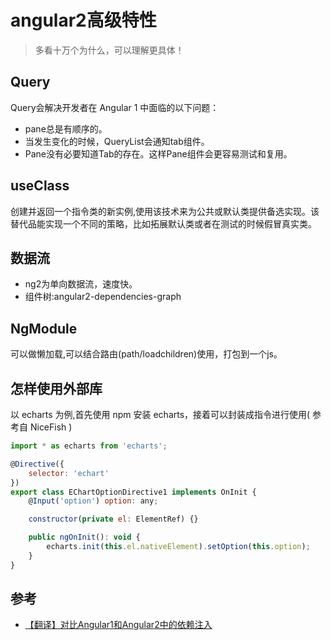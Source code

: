 # angular2高级特性
> 多看十万个为什么，可以理解更具体！

## Query
Query会解决开发者在 Angular 1 中面临的以下问题：
* pane总是有顺序的。
* 当发生变化的时候，QueryList会通知tab组件。
* Pane没有必要知道Tab的存在。这样Pane组件会更容易测试和复用。

## useClass
创建并返回一个指令类的新实例,使用该技术来为公共或默认类提供备选实现。该替代品能实现一个不同的策略，比如拓展默认类或者在测试的时候假冒真实类。

## 数据流
* ng2为单向数据流，速度快。
* 组件树:angular2-dependencies-graph


## NgModule
可以做懒加载,可以结合路由(path/loadchildren)使用，打包到一个js。


## 怎样使用外部库 
以 echarts 为例,首先使用 npm 安装 echarts，接着可以封装成指令进行使用( 参考自 NiceFish )
```javascript
import * as echarts from 'echarts';

@Directive({
    selector: 'echart'
})
export class EChartOptionDirective1 implements OnInit {
    @Input('option') option: any;

    constructor(private el: ElementRef) {}

    public ngOnInit(): void {
        echarts.init(this.el.nativeElement).setOption(this.option);
    }
}
```


## 参考
* [【翻译】对比Angular1和Angular2中的依赖注入](https://my.oschina.net/mumu/blog/775695?utm_source=tuicool)
